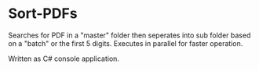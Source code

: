 Sort-PDFs
=========
Searches for PDF in a "master" folder then seperates into sub folder based on a "batch" or the first 5 digits. Executes in parallel for faster operation.

Written as C# console application.
